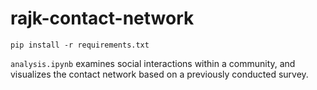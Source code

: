 # rajk-contact-network

`pip install -r requirements.txt`

`analysis.ipynb` examines social interactions within a community, and visualizes the contact network based on a previously conducted survey.
